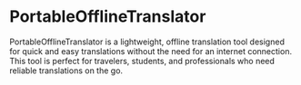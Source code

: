 # PortableOfflineTranslator

PortableOfflineTranslator is a lightweight, offline translation tool designed for quick and easy translations without the need for an internet connection. This tool is perfect for travelers, students, and professionals who need reliable translations on the go.
